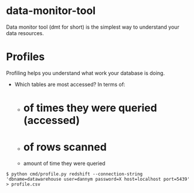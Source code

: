 # data-monitor-tool

Data monitor tool (dmt for short) is the simplest way to 
understand your data resources.

# Profiles

Profiling helps you understand what work your database is doing.

- Which tables are most accessed? In terms of:
    - # of times they were queried (accessed)
    - # of rows scanned
    - amount of time they were queried

```
$ python cmd/profile.py redshift --connection-string 'dbname=datawarehouse user=dannym password=X host=localhost port=5439' > profile.csv
```
